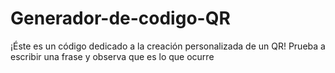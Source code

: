 # Generador-de-codigo-QR
¡Éste es un código dedicado a la creación personalizada de un QR! Prueba a escribir una frase y observa que es lo que ocurre 
